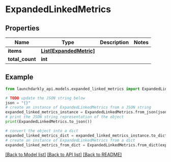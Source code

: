 # ExpandedLinkedMetrics


## Properties

Name | Type | Description | Notes
------------ | ------------- | ------------- | -------------
**items** | [**List[ExpandedMetric]**](ExpandedMetric.md) |  | 
**total_count** | **int** |  | 

## Example

```python
from launchdarkly_api.models.expanded_linked_metrics import ExpandedLinkedMetrics

# TODO update the JSON string below
json = "{}"
# create an instance of ExpandedLinkedMetrics from a JSON string
expanded_linked_metrics_instance = ExpandedLinkedMetrics.from_json(json)
# print the JSON string representation of the object
print(ExpandedLinkedMetrics.to_json())

# convert the object into a dict
expanded_linked_metrics_dict = expanded_linked_metrics_instance.to_dict()
# create an instance of ExpandedLinkedMetrics from a dict
expanded_linked_metrics_from_dict = ExpandedLinkedMetrics.from_dict(expanded_linked_metrics_dict)
```
[[Back to Model list]](../README.md#documentation-for-models) [[Back to API list]](../README.md#documentation-for-api-endpoints) [[Back to README]](../README.md)


